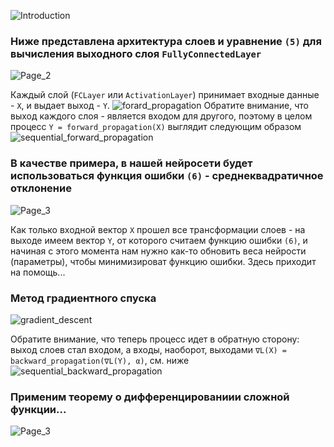 ![Introduction](./images/1.JPG)


### Ниже представлена архитектура слоев и уравнение `(5)` для вычисления выходного слоя `FullyConnectedLayer`
 
![Page_2](./images/2.JPG)

Каждый слой (`FCLayer` или `ActivationLayer`) принимает входные данные - `X`, и выдает выход - `Y`.
![forard_propagation](./images/forward_propagation.png)
Обратите внимание, что выход каждого слоя - является входом для другого, поэтому в целом процесс `Y = forward_propagation(X)`
выглядит следующим образом
![sequential_forward_propagation](./images/sequential_forward_propagation.png)


### В качестве примера, в нашей нейросети будет использоваться функция ошибки `(6)` - среднеквадратичное отклонение

![Page_3](./images/3.JPG)

Как только входной вектор `X` прошел все трансформации слоев - на выходе имеем вектор `Y`,
от которого считаем функцию ошибки `(6)`, и начиная с этого момента нам нужно как-то обновить веса нейрости (параметры), чтобы 
минимизироват функцию ошибки. Здесь приходит на помощь...
### Метод градиентного спуска

![gradient_descent](./images/gradient_descent.png)

Обратите внимание, что теперь процесс идет в обратную сторону: выход слоев стал входом, а входы, наоборот, выходами
`∇L(X) = backward_propagation(∇L(Y), α)`, см. ниже
![sequential_backward_propagation](./images/sequential_backward_propagation.png)

### Применим теорему о дифференцированиии сложной функции...

![Page_3](./images/4.JPG)
